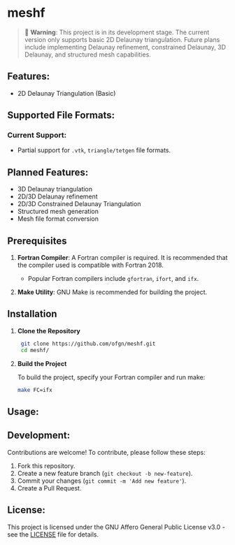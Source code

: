 # meshf

> 🚧 **Warning**: This project is in its development stage. The current version only supports basic 2D Delaunay triangulation. Future plans include implementing Delaunay refinement, constrained Delaunay, 3D Delaunay, and structured mesh capabilities.

## Features:

- 2D Delaunay Triangulation (Basic)

## Supported File Formats:

### Current Support:

- Partial support for `.vtk`, `triangle/tetgen` file formats.

## Planned Features:

- 3D Delaunay triangulation
- 2D/3D Delaunay refinement
- 2D/3D Constrained Delaunay Triangulation
- Structured mesh generation
- Mesh file format conversion

## Prerequisites

1. **Fortran Compiler**: A Fortran compiler is required. It is recommended that the compiler used is compatible with Fortran 2018. 
    - Popular Fortran compilers include `gfortran`, `ifort`, and `ifx`.

2. **Make Utility**: GNU Make is recommended for building the project.

## Installation

1. **Clone the Repository**
   ```bash
    git clone https://github.com/ofgn/meshf.git
    cd meshf/
    ```
2. **Build the Project**

    To build the project, specify your Fortran compiler and run make:

    ```bash
    make FC=ifx
    ```
  
## Usage:

> 

## Development:

Contributions are welcome! To contribute, please follow these steps:

1. Fork this repository.
2. Create a new feature branch (`git checkout -b new-feature`).
3. Commit your changes (`git commit -m 'Add new feature'`).
4. Create a Pull Request.


## License:

This project is licensed under the GNU Affero General Public License v3.0 - see the [LICENSE](LICENSE) file for details.

